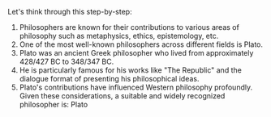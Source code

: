 Let's think through this step-by-step:
1. Philosophers are known for their contributions to various areas of philosophy such as metaphysics, ethics, epistemology, etc.
2. One of the most well-known philosophers across different fields is Plato.
3. Plato was an ancient Greek philosopher who lived from approximately 428/427 BC to 348/347 BC.
4. He is particularly famous for his works like "The Republic" and the dialogue format of presenting his philosophical ideas.
5. Plato's contributions have influenced Western philosophy profoundly.
Given these considerations, a suitable and widely recognized philosopher is:
<answer>Plato</answer>